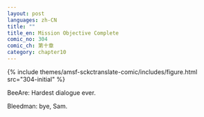 ```yaml
---
layout: post
languages: zh-CN
title: ""
title_en: Mission Objective Complete
comic_no: 304
comic_ch: 第十章
category: chapter10
---
```

{% include themes/amsf-sckctranslate-comic/includes/figure.html src="304-initial" %}

BeeAre: Hardest dialogue ever.

Bleedman: bye, Sam.
